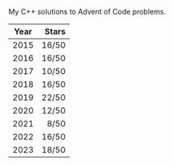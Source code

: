 My C++ solutions to Advent of Code problems.

| Year | Stars |
|------|------:|
| 2015 | 16/50 |
| 2016 | 16/50 |
| 2017 | 10/50 |
| 2018 | 16/50 |
| 2019 | 22/50 |
| 2020 | 12/50 |
| 2021 |  8/50 |
| 2022 | 16/50 |
| 2023 | 18/50 |
